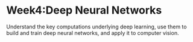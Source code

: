  # Week4:Deep Neural Networks
Understand the key computations underlying deep learning, use them to build and train deep neural networks, and apply it to computer vision.
